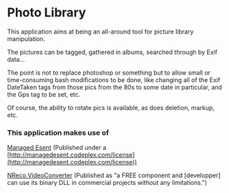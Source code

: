 # Photo Library
This application aims at being an all-around tool for picture library manipulation.

The pictures can be tagged, gathered in albums, searched through by Exif data...

The point is not to replace photoshop or something but to allow small or time-consuming bash modifications to be done, like changing all of the Exif DateTaken tags from those pics from the 80s to some date in particular, and the Gps tag to be set, etc.

Of course, the ability to rotate pics is available, as does deletion, markup, etc.

### This application makes use of
[Managed Esent](http://managedesent.codeplex.com/) (Published under a [http://managedesent.codeplex.com/license](http://managedesent.codeplex.com/license))

[NReco.VideoConverter](http://www.nrecosite.com/video_converter_net.aspx) (Published as "a FREE component and [developper] can use its binary DLL in commercial projects without any limitations.")
